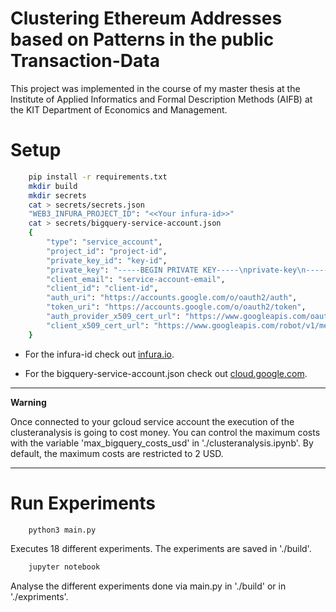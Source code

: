 # Clustering Ethereum Addresses based on Patterns in the public Transaction-Data 

This project was implemented in the course of my master thesis at the Institute of Applied Informatics and Formal Description Methods (AIFB) at the KIT Department of Economics and Management. 

# Setup
```bash
 	pip install -r requirements.txt
 	mkdir build
 	mkdir secrets 
 	cat > secrets/secrets.json
 	"WEB3_INFURA_PROJECT_ID": "<<Your infura-id>>" 
 	cat > secrets/bigquery-service-account.json
 	{
  		"type": "service_account",
  		"project_id": "project-id",
  		"private_key_id": "key-id",
  		"private_key": "-----BEGIN PRIVATE KEY-----\nprivate-key\n-----END PRIVATE KEY-----\n",
  		"client_email": "service-account-email",
  		"client_id": "client-id",
  		"auth_uri": "https://accounts.google.com/o/oauth2/auth",
  		"token_uri": "https://accounts.google.com/o/oauth2/token",
  		"auth_provider_x509_cert_url": "https://www.googleapis.com/oauth2/v1/certs",
  		"client_x509_cert_url": "https://www.googleapis.com/robot/v1/metadata/x509/service-account-email"
	}
```

* For the infura-id check out [infura.io](https://infura.io/). 

* For the bigquery-service-account.json check out [cloud.google.com](https://cloud.google.com/iam/docs/creating-managing-service-account-keys). 

---
**Warning**

Once connected to your gcloud service account the execution of the clusteranalysis is going to cost money. You can control the maximum costs with the variable 'max\_bigquery\_costs\_usd' in './clusteranalysis.ipynb'. By default, the maximum costs are restricted to 2 USD.  

---

# Run Experiments

```bash
	python3 main.py
```

Executes 18 different experiments. The experiments are saved in './build'.

```bash
	jupyter notebook
```

Analyse the different experiments done via main.py in './build' or in './expriments'.
